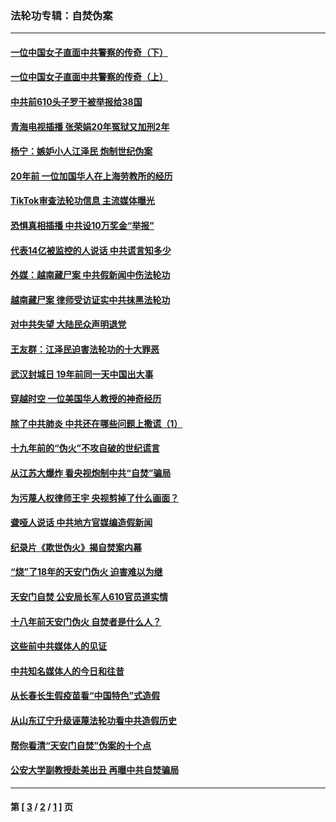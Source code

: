 ### 法轮功专辑：自焚伪案
---
#### [一位中国女子直面中共警察的传奇（下）](../../pages/nf5562/n12989706.md?06240430) 
#### [一位中国女子直面中共警察的传奇（上）](../../pages/nf5562/n12985072.md?06240430) 
#### [中共前610头子罗干被举报给38国](../../pages/nf5562/n12975419.md?06240430) 
#### [青海电视插播 张荣娟20年冤狱又加刑2年](../../pages/nf5562/n12738166.md?06240430) 
#### [杨宁：嫉妒小人江泽民 炮制世纪伪案](../../pages/nf5562/n12724108.md?06240430) 
#### [20年前 一位加国华人在上海劳教所的经历](../../pages/nf5562/n12707932.md?06240430) 
#### [TikTok审查法轮功信息 主流媒体曝光](../../pages/nf5562/n12362336.md?06240430) 
#### [恐惧真相插播 中共设10万奖金“举报”](../../pages/nf5562/n12306396.md?06240430) 
#### [代表14亿被监控的人说话 中共谎言知多少](../../pages/nf5562/n12297484.md?06240430) 
#### [外媒：越南藏尸案 中共假新闻中伤法轮功](../../pages/nf5562/n12264411.md?06240430) 
#### [越南藏尸案 律师受访证实中共抹黑法轮功](../../pages/nf5562/n12261878.md?06240430) 
#### [对中共失望 大陆民众声明退党](../../pages/nf5562/n12187315.md?06240430) 
#### [王友群：江泽民迫害法轮功的十大罪恶](../../pages/nf5562/n12169074.md?06240430) 
#### [武汉封城日 19年前同一天中国出大事](../../pages/nf5562/n12150901.md?06240430) 
#### [穿越时空  一位美国华人教授的神奇经历](../../pages/nf5562/n12097460.md?06240430) 
#### [除了中共肺炎 中共还在哪些问题上撒谎（1）](../../pages/nf5562/n11955770.md?06240430) 
#### [十九年前的“伪火”不攻自破的世纪谎言](../../pages/nf5562/n11813238.md?06240430) 
#### [从江苏大爆炸 看央视炮制中共“自焚”骗局](../../pages/nf5562/n11140275.md?06240430) 
#### [为污蔑人权律师王宇 央视剪掉了什么画面？](../../pages/nf5562/n11130142.md?06240430) 
#### [聋哑人说话 中共地方官媒编造假新闻](../../pages/nf5562/n11006067.md?06240430) 
#### [纪录片《欺世伪火》揭自焚案内幕](../../pages/nf5562/n11002664.md?06240430) 
#### [“烧”了18年的天安门伪火 迫害难以为继](../../pages/nf5562/n10996660.md?06240430) 
#### [天安门自焚 公安局长军人610官员道实情](../../pages/nf5562/n10997098.md?06240430) 
#### [十八年前天安门伪火 自焚者是什么人？](../../pages/nf5562/n10996556.md?06240430) 
#### [这些前中共媒体人的见证](../../pages/nf5562/n10845276.md?06240430) 
#### [中共知名媒体人的今日和往昔](../../pages/nf5562/n10843569.md?06240430) 
#### [从长春长生假疫苗看“中国特色”式造假](../../pages/nf5562/n10684053.md?06240430) 
#### [从山东辽宁升级诬蔑法轮功看中共造假历史](../../pages/nf5562/n10668272.md?06240430) 
#### [帮你看清“天安门自焚”伪案的十个点](../../pages/nf5562/n10554707.md?06240430) 
#### [公安大学副教授赴美出丑 再曝中共自焚骗局](../../pages/nf5562/n10558434.md?06240430) 

---
#### 第 [ [3](./3.md?06240430) / [2](./2.md?06240430) / [1](./1.md?06240430) ] 页
